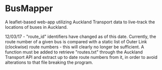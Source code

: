 # BusMapper
A leaflet-based web-app utilizing Auckland Transport data to live-track the locations of buses in Auckland.

12/03/17 - "route_id" identifiers have changed as of this date. Currently, the route number of a given bus is compared with a static list of Outer Link (clockwise) route numbers - this will clearly no longer be sufficient. A function must be added to retrieve "routes.txt" through the Auckland Transport API and extract up to date route numbers from it, in order to avoid alterations to that file breaking the program.
